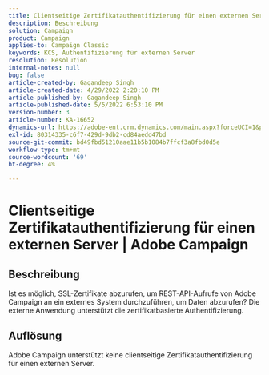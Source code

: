 ```yaml
---
title: Clientseitige Zertifikatauthentifizierung für einen externen Server | Adobe Campaign
description: Beschreibung
solution: Campaign
product: Campaign
applies-to: Campaign Classic
keywords: KCS, Authentifizierung für externen Server
resolution: Resolution
internal-notes: null
bug: false
article-created-by: Gagandeep Singh
article-created-date: 4/29/2022 2:20:10 PM
article-published-by: Gagandeep Singh
article-published-date: 5/5/2022 6:53:10 PM
version-number: 3
article-number: KA-16652
dynamics-url: https://adobe-ent.crm.dynamics.com/main.aspx?forceUCI=1&pagetype=entityrecord&etn=knowledgearticle&id=5b70dc75-c7c7-ec11-a7b6-0022480a1de4
exl-id: 80314335-c6f7-429d-9db2-cd84aedd47bd
source-git-commit: bd49fbd51210aae11b5b1084b7ffcf3a8fbd0d5e
workflow-type: tm+mt
source-wordcount: '69'
ht-degree: 4%

---
```


# Clientseitige Zertifikatauthentifizierung für einen externen Server | Adobe Campaign

## Beschreibung


Ist es möglich, SSL-Zertifikate abzurufen, um REST-API-Aufrufe von Adobe Campaign an ein externes System durchzuführen, um Daten abzurufen? Die externe Anwendung unterstützt die zertifikatbasierte Authentifizierung.


## Auflösung


Adobe Campaign unterstützt keine clientseitige Zertifikatauthentifizierung für einen externen Server.
